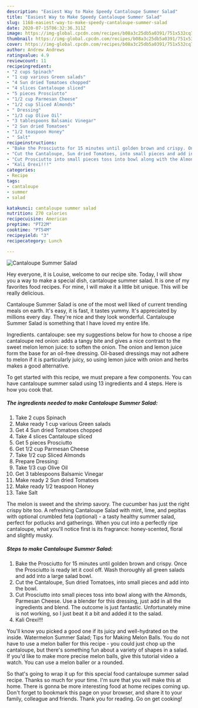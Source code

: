 ```yaml
---
description: "Easiest Way to Make Speedy Cantaloupe Summer Salad"
title: "Easiest Way to Make Speedy Cantaloupe Summer Salad"
slug: 1168-easiest-way-to-make-speedy-cantaloupe-summer-salad
date: 2020-07-15T06:32:36.311Z
image: https://img-global.cpcdn.com/recipes/b08a3c25db5a0391/751x532cq70/cantaloupe-summer-salad-recipe-main-photo.jpg
thumbnail: https://img-global.cpcdn.com/recipes/b08a3c25db5a0391/751x532cq70/cantaloupe-summer-salad-recipe-main-photo.jpg
cover: https://img-global.cpcdn.com/recipes/b08a3c25db5a0391/751x532cq70/cantaloupe-summer-salad-recipe-main-photo.jpg
author: Andrew Andrews
ratingvalue: 4.9
reviewcount: 11
recipeingredient:
- "2 cups Spinach"
- "1 cup various Green salads"
- "4 Sun dried Tomatoes chopped"
- "4 slices Cantaloupe sliced"
- "5 pieces Prosciutto"
- "1/2 cup Parmesan Cheese"
- "1/2 cup Sliced Almonds"
- " Dressing"
- "1/3 cup Olive Oil"
- "3 tablespoons Balsamic Vinegar"
- "2 Sun dried Tomatoes"
- "1/2 teaspoon Honey"
- " Salt"
recipeinstructions:
- "Bake the Prosciutto for 15 minutes until golden brown and crispy. Once the Prosciutto is ready let it cool off. Wash thoroughly all green salads and add into a large salad bowl."
- "Cut the Cantaloupe, Sun dried Tomatoes, into small pieces and add into the bowl."
- "Cut Prosciutto into small pieces toss into bowl along with the Almonds, Parmesan Cheese. Use a blender for this dressing, just add in all the ingredients and blend. The outcome is just fantastic. Unfortunately mine is not working, so I just beat it a bit and added it to the salad."
- "Kali Orexi!!!"
categories:
- Recipe
tags:
- cantaloupe
- summer
- salad

katakunci: cantaloupe summer salad 
nutrition: 270 calories
recipecuisine: American
preptime: "PT22M"
cooktime: "PT54M"
recipeyield: "3"
recipecategory: Lunch

---
```



![Cantaloupe Summer Salad](https://img-global.cpcdn.com/recipes/b08a3c25db5a0391/751x532cq70/cantaloupe-summer-salad-recipe-main-photo.jpg)

Hey everyone, it is Louise, welcome to our recipe site. Today, I will show you a way to make a special dish, cantaloupe summer salad. It is one of my favorites food recipes. For mine, I will make it a little bit unique. This will be really delicious.

Cantaloupe Summer Salad is one of the most well liked of current trending meals on earth. It's easy, it is fast, it tastes yummy. It's appreciated by millions every day. They're nice and they look wonderful. Cantaloupe Summer Salad is something that I have loved my entire life.

Ingredients. cantaloupe: see my suggestions below for how to choose a ripe cantaloupe red onion: adds a tangy bite and gives a nice contrast to the sweet melon lemon juice: to soften the onion. The onion and lemon juice form the base for an oil-free dressing. Oil-based dressings may not adhere to melon if it is particularly juicy, so using lemon juice with onion and herbs makes a good alternative.


To get started with this recipe, we must prepare a few components. You can have cantaloupe summer salad using 13 ingredients and 4 steps. Here is how you cook that.

<!--inarticleads1-->

##### The ingredients needed to make Cantaloupe Summer Salad:

1. Take 2 cups Spinach
1. Make ready 1 cup various Green salads
1. Get 4 Sun dried Tomatoes chopped
1. Take 4 slices Cantaloupe sliced
1. Get 5 pieces Prosciutto
1. Get 1/2 cup Parmesan Cheese
1. Take 1/2 cup Sliced Almonds
1. Prepare  Dressing:
1. Take 1/3 cup Olive Oil
1. Get 3 tablespoons Balsamic Vinegar
1. Make ready 2 Sun dried Tomatoes
1. Make ready 1/2 teaspoon Honey
1. Take  Salt


The melon is sweet and the shrimp savory. The cucumber has just the right crispy bite too. A refreshing Cantaloupe Salad with mint, lime, and pepitas with optional crumbled feta (optional) - a tasty healthy summer salad, perfect for potlucks and gatherings. When you cut into a perfectly ripe cantaloupe, what you&#39;ll notice first is its fragrance: honey-scented, floral and slightly musky. 

<!--inarticleads2-->

##### Steps to make Cantaloupe Summer Salad:

1. Bake the Prosciutto for 15 minutes until golden brown and crispy. Once the Prosciutto is ready let it cool off. Wash thoroughly all green salads and add into a large salad bowl.
1. Cut the Cantaloupe, Sun dried Tomatoes, into small pieces and add into the bowl.
1. Cut Prosciutto into small pieces toss into bowl along with the Almonds, Parmesan Cheese. Use a blender for this dressing, just add in all the ingredients and blend. The outcome is just fantastic. Unfortunately mine is not working, so I just beat it a bit and added it to the salad.
1. Kali Orexi!!!


You&#39;ll know you picked a good one if its juicy and well-hydrated on the inside. Watermelon Summer Salad; Tips for Making Melon Balls. You do not have to use a melon baller for this recipe - you could just chop up the cantaloupe, but there&#39;s something fun about a variety of shapes in a salad. If you&#39;d like to make more precise melon balls, give this tutorial video a watch. You can use a melon baller or a rounded. 

So that's going to wrap it up for this special food cantaloupe summer salad recipe. Thanks so much for your time. I'm sure that you will make this at home. There is gonna be more interesting food at home recipes coming up. Don't forget to bookmark this page on your browser, and share it to your family, colleague and friends. Thank you for reading. Go on get cooking!

